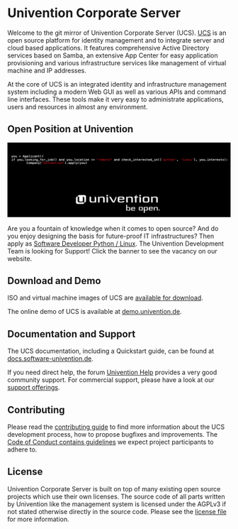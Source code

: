 # Univention Corporate Server

Welcome to the git mirror of Univention Corporate Server (UCS). [UCS](https://www.univention.com/products/ucs/) is an open source platform for identity management and to integrate server and cloud based applications.
It features comprehensive Active Directory services based on Samba, an extensive App Center for easy application provisioning and various infrastructure services like management of virtual machine and IP addresses.

At the core of UCS is an integrated identity and infrastructure management system including a modern Web GUI as well as various APIs and command line interfaces.
These tools make it very easy to administrate applications, users and resources in almost any environment.

## Open Position at Univention

[![](FullStackDeveloper.png?raw=true)](https://www.univention.de/ueber-uns/karriere/stellenangebote/software-developer-python-linux-systemen/?mtm_campaign=software-developer-python-linux-systemen-09-21&mtm_source=github&mtm_medium=website)

Are you a fountain of knowledge when it comes to open source? And do you enjoy designing the basis for future-proof IT infrastructures? Then apply as [Software Developer Python / Linux](https://www.univention.de/ueber-uns/karriere/stellenangebote/software-developer-python-linux-systemen/?mtm_campaign=software-developer-python-linux-systemen-09-21&mtm_source=github&mtm_medium=website).
The Univention Development Team is looking for Support! Click the banner to see the vacancy on our website.

## Download and Demo

ISO and virtual machine images of UCS are [available for download](https://www.univention.com/downloads/ucs-download/).

The online demo of UCS is available at [demo.univention.de](https://demo.univention.de/).

## Documentation and Support

The UCS documentation, including a Quickstart guide, can be found at [docs.software-univention.de](https://docs.software-univention.de/).

If you need direct help, the forum [Univention
Help](https://help.univention.com) provides a very good community support. For commercial support, please have a look at our [support
offerings](https://www.univention.com/download-and-support/support/commercial-support/).

## Contributing

Please read the [contributing guide](./CONTRIBUTING.md) to find more information about the UCS development process, how to propose bugfixes and improvements.
The [Code of Conduct contains guidelines](./CONTRIBUTING.md#code-of-conduct) we expect project participants to adhere to.

## License

Univention Corporate Server is built on top of many existing open source projects which use their own licenses.
The source code of all parts written by Univention like the management system is licensed under the AGPLv3 if not stated otherwise directly in the source code.
Please see the [license file](./LICENSE) for more information.
